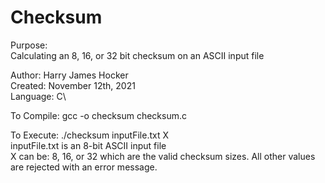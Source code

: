 # Checksum

Purpose:\
Calculating an 8, 16, or 32 bit checksum on an ASCII input file

Author: Harry James Hocker\
Created: November 12th, 2021\
Language: C\

To Compile:  gcc -o checksum checksum.c

To Execute:  ./checksum inputFile.txt X\
inputFile.txt is an 8-bit ASCII input file\
X can be: 8, 16, or 32 which are the valid checksum sizes. All other values are rejected with an error message.
